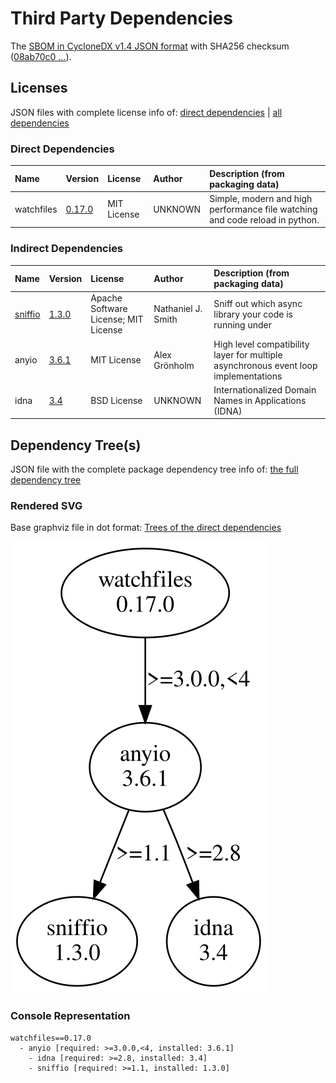 # Third Party Dependencies

<!--[[[fill sbom_sha256()]]]-->
The [SBOM in CycloneDX v1.4 JSON format](https://github.com/sthagen/pilli/blob/default/sbom.json) with SHA256 checksum ([08ab70c0 ...](https://raw.githubusercontent.com/sthagen/pilli/default/sbom.json.sha256 "sha256:08ab70c0c9a5cebcccbe13a480c33b1c00a2e3dbbb29d40b8903ed5bd467e032")).
<!--[[[end]]] (checksum: 6e12b7cc8241552794d29852db43fd91)-->
## Licenses 

JSON files with complete license info of: [direct dependencies](direct-dependency-licenses.json) | [all dependencies](all-dependency-licenses.json)

### Direct Dependencies

<!--[[[fill direct_dependencies_table()]]]-->
| Name       | Version                                               | License     | Author  | Description (from packaging data)                                            |
|:-----------|:------------------------------------------------------|:------------|:--------|:-----------------------------------------------------------------------------|
| watchfiles | [0.17.0](https://pypi.org/project/watchfiles/0.17.0/) | MIT License | UNKNOWN | Simple, modern and high performance file watching and code reload in python. |
<!--[[[end]]] (checksum: f995c59636a3df23e6c008c3bff857f7)-->

### Indirect Dependencies

<!--[[[fill indirect_dependencies_table()]]]-->
| Name                                              | Version                                          | License                              | Author             | Description (from packaging data)                                                   |
|:--------------------------------------------------|:-------------------------------------------------|:-------------------------------------|:-------------------|:------------------------------------------------------------------------------------|
| [sniffio](https://github.com/python-trio/sniffio) | [1.3.0](https://pypi.org/project/sniffio/1.3.0/) | Apache Software License; MIT License | Nathaniel J. Smith | Sniff out which async library your code is running under                            |
| anyio                                             | [3.6.1](https://pypi.org/project/anyio/3.6.1/)   | MIT License                          | Alex Grönholm      | High level compatibility layer for multiple asynchronous event loop implementations |
| idna                                              | [3.4](https://pypi.org/project/idna/3.4/)        | BSD License                          | UNKNOWN            | Internationalized Domain Names in Applications (IDNA)                               |
<!--[[[end]]] (checksum: 4706609630e88423504d8a2dfdf58cb1)-->

## Dependency Tree(s)

JSON file with the complete package dependency tree info of: [the full dependency tree](package-dependency-tree.json)

### Rendered SVG

Base graphviz file in dot format: [Trees of the direct dependencies](package-dependency-tree.dot.txt)

<img src="./package-dependency-tree.svg" alt="Trees of the direct dependencies" title="Trees of the direct dependencies"/>

### Console Representation

<!--[[[fill dependency_tree_console_text()]]]-->
````console
watchfiles==0.17.0
  - anyio [required: >=3.0.0,<4, installed: 3.6.1]
    - idna [required: >=2.8, installed: 3.4]
    - sniffio [required: >=1.1, installed: 1.3.0]
````
<!--[[[end]]] (checksum: daff0e1bba9cd14cdaf0a8cc9330e57d)-->
